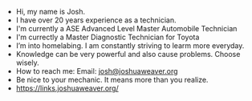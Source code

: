 - Hi, my name is Josh. 
- I have over 20 years experience as a technician.
- I'm currently a ASE Advanced Level Master Automobile Technician
- I'm currectly a Master Diagnostic Technician for Toyota
- I’m into homelabing. I am constantly striving to learm more everyday.
- Knowledge can be very powerful and also cause problems. Choose wisely.
- How to reach me: Email: josh@joshuaweaver.org
- Be nice to your mechanic. It means more than you realize.
- https://links.joshuaweaver.org/
